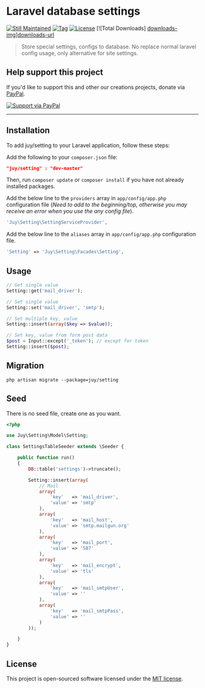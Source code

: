 # Laravel database settings
[![Still Maintained][stillmaintained-img]][stillmaintained-url] [![Tag][tag-img]][tag-url] [![License][license-img]][license-url] [![Total Downloads] [downloads-img]][downloads-url]

> Store special settings, configs to database. No replace normal laravel config usage, only alternative for site settings.

## Help support this project
If you'd like to support this and other our creations projects, donate via [PayPal][paypal-donate-url].

[![Support via PayPal][paypal-donate-img]][paypal-donate-url]

----------
## Installation
To add juy/setting to your Laravel application, follow these steps:

Add the following to your `composer.json` file:

```json
"juy/setting" : "dev-master"
```

Then, run `composer update` or `composer install` if you have not already installed packages.

Add the below line to the `providers` array in `app/config/app.php` configuration file (*Need to add to the beginning/top, otherwise you may receive an error when you use the any config file*).

```php
'Juy\Setting\SettingServiceProvider',
```

Add the below line to the `aliases` array in `app/config/app.php` configuration file.

```php
'Setting' => 'Juy\Setting\Facades\Setting',
```
## Usage

```php
// Get single value
Setting::get('mail_driver');

// Set single value
Setting::set('mail_driver', 'smtp');

// Set multiple key, value
Setting::insert(array($key => $value));

// Set key, value from form post data
$post = Input::except('_token'); // except for token
Setting::insert($post);
```

## Migration
```shell
php artisan migrate --package=juy/setting
```

## Seed
There is no seed file, create one as you want.

```php
<?php

use Juy\Setting\Model\Setting;

class SettingsTableSeeder extends \Seeder {

	public function run()
	{
		DB::table('settings')->truncate();

		Setting::insert(array(
			// Mail
			array(
				'key'	=> 'mail_driver',
				'value'	=> 'smtp'
			),
			array(
				'key'	=> 'mail_host',
				'value'	=> 'smtp.mailgun.org'
			),
			array(
				'key'	=> 'mail_port',
				'value'	=> '587'
			),
			array(
				'key'	=> 'mail_encrypt',
				'value'	=> 'tls'
			),
			array(
				'key'	=> 'mail_smtpUser',
				'value'	=> ''
			),
			array(
				'key'	=> 'mail_smtpPass',
				'value'	=> ''
			)
		));

	}
}
```
## License
This project is open-sourced software licensed under the [MIT license][mit-url].

[stillmaintained-img]: http://img.shields.io/badge/project-maintained-brightgreen.svg?style=flat
[stillmaintained-url]: http://stillmaintained.com/juy/setting
[tag-img]: http://img.shields.io/github/tag/juy/setting.svg?style=flat
[tag-url]: https://packagist.org/packages/juy/setting
[license-img]: http://img.shields.io/packagist/l/juy/setting.svg?style=flat
[license-url]: https://packagist.org/packages/juy/setting
[downloads-img]: http://img.shields.io/packagist/dt/juy/setting.svg?style=flat
[downloads-url]: https://packagist.org/packages/juy/setting

[paypal-donate-img]: http://img.shields.io/badge/PayPal-donate-brightgreen.svg?style=flat
[paypal-donate-url]: http://bit.ly/donateAngelside

[mit-url]: http://opensource.org/licenses/MIT
